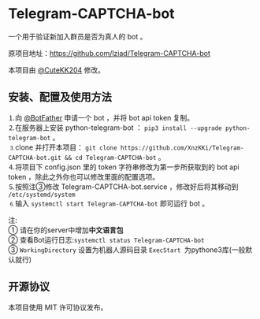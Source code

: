 # Telegram-CAPTCHA-bot

一个用于验证新加入群员是否为真人的 bot 。

原项目地址：https://github.com/lziad/Telegram-CAPTCHA-bot

本项目由 [@CuteKK204](https://t.me/CuteKK204) 修改。

## 安装、配置及使用方法

⒈向 [@BotFather](https://t.me/BotFather) 申请一个 bot ，并将 bot api token 复制。
</br>⒉在服务器上安装 python-telegram-bot ： `pip3 install --upgrade python-telegram-bot` 。
</br>⒊clone 并打开本项目： `git clone https://github.com/XnzKKi/Telegram-CAPTCHA-bot.git && cd Telegram-CAPTCHA-bot` 。
</br>⒋将项目下 config.json 里的 token 字符串修改为第一步所获取到的 bot api token ，除此之外你也可以修改里面的配置选项。
</br>⒌按照注③修改 Telegram-CAPTCHA-bot.service ，修改好后将其移动到 `/etc/systemd/system`
</br>⒍输入 `systemctl start Telegram-CAPTCHA-bot` 即可运行 bot 。

注:
   </br>① 请在你的server中增加<b>中文语言包</b>
   </br>② 查看Bot运行日志:`systemctl status Telegram-CAPTCHA-bot`
   </br>③ `WorkingDirectory` 设置为机器人源码目录 `ExecStart `为pythone3库(一般默认就行)
   
## 开源协议

本项目使用 MIT 许可协议发布。
